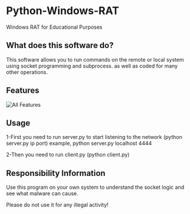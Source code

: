 # Python-Windows-RAT
Windows RAT for Educational Purposes

## What does this software do?
This software allows you to run commands on the remote or local system using socket programming and subprocess.
as well as coded for many other operations.

## Features
![All Features](https://i.ibb.co/6ny4TH1/git.png)

## Usage
1-First you need to run server.py to start listening to the network (python server.py ip port)
  example,
    python server.py localhost 4444
    
2-Then you need to run client.py (python client.py)

## Responsibility Information
Use this program on your own system to understand the socket logic and see what malware can cause.

Please do not use it for any illegal activity!
